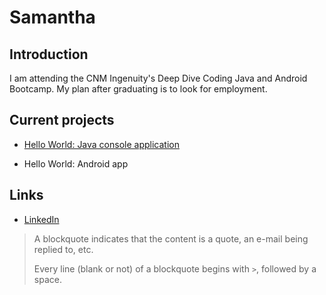 # Samantha

## Introduction

I am attending the CNM Ingenuity's Deep Dive Coding Java and Android Bootcamp. My plan after graduating is to look for employment.

## Current projects

* [Hello World: Java console application](https://github.com/ddc-java-20/android-hello-world-samula98)

* Hello World: Android app

## Links

* [LinkedIn](https://www.linkedin.com/in/samantha-dicker-625539327)

 > A blockquote indicates that the content is a quote, an e-mail being replied to, etc.
 > 
 > Every line (blank or not) of a blockquote begins with `>`, followed by a space.

